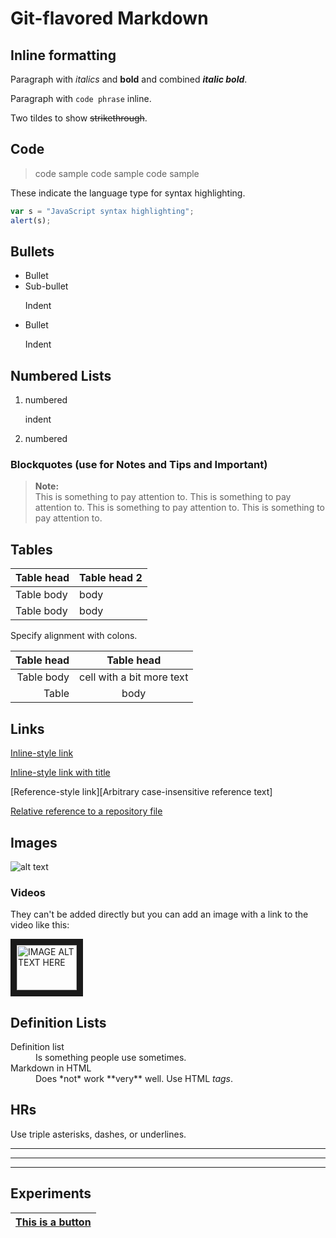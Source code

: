 # Git-flavored Markdown

## Inline formatting

Paragraph with *italics* and **bold** and combined **_italic bold_**.

Paragraph with `code phrase` inline.

Two tildes to show ~~strikethrough~~.

## Code

>code sample
>    code sample
>code sample

These indicate the language type for syntax highlighting.

```javascript
var s = "JavaScript syntax highlighting";
alert(s);
```

## Bullets
* Bullet
 * Sub-bullet <p>Indent</p>
* Bullet <p>Indent</p>


## Numbered Lists

1. numbered<p>indent</p>
2. numbered

### Blockquotes (use for Notes and Tips and Important)

> **Note:** <br/> This is something to pay attention to. This is something to pay attention to. This is something to pay attention to. This is something to pay attention to.

## Tables


|Table head|Table head 2|
|---|---|
|Table body|body|
|Table body|body|

Specify alignment with colons.

|Table head|Table head|
|---:|:---:|
|Table body|cell with a bit more text|
|Table |body|

## Links

[Inline-style link](https://www.google.com)

[Inline-style link with title](https://www.google.com "Google's Homepage")

[Reference-style link][Arbitrary case-insensitive reference text]

[Relative reference to a repository file](../blob/master/LICENSE)

## Images

![alt text](https://nnn.com/logo.png "Logo Title Text 1")

### Videos

They can't be added directly but you can add an image with a link to the video like this:

<a href="http://www.youtube.com/watch?feature=player_embedded&v=YOUTUBE_VIDEO_ID_HERE
" target="_blank"><img src="http://img.youtube.com/vi/YOUTUBE_VIDEO_ID_HERE/0.jpg"
alt="IMAGE ALT TEXT HERE" width="96" height="72" border="10" /></a>

## Definition Lists

<dl>
  <dt>Definition list</dt>
  <dd>Is something people use sometimes.</dd>

  <dt>Markdown in HTML</dt>
  <dd>Does *not* work **very** well. Use HTML <em>tags</em>.</dd>
</dl>

## HRs
Use triple asterisks, dashes, or underlines.

***

---

___

## Experiments

|[This is a button](https://www.google.com)|
|---|
